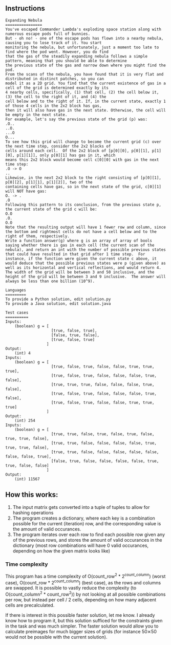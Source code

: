 ## Instructions
    Expanding Nebula
    ================
    You've escaped Commander Lambda's exploding space station along with numerous escape pods full of bunnies.
    But - oh no! - one of the escape pods has flown into a nearby nebula, causing you to lose track of it. You start
    monitoring the nebula, but unfortunately, just a moment too late to find where the pod went. However, you do find
    that the gas of the steadily expanding nebula follows a simple pattern, meaning that you should be able to determine
    the previous state of the gas and narrow down where you might find the pod.
    From the scans of the nebula, you have found that it is very flat and distributed in distinct patches, so you can
    model it as a 2D grid. You find that the current existence of gas in a cell of the grid is determined exactly by its
    4 nearby cells, specifically, (1) that cell, (2) the cell below it, (3) the cell to the right of it, and (4) the
    cell below and to the right of it. If, in the current state, exactly 1 of those 4 cells in the 2x2 block has gas,
    then it will also have gas in the next state. Otherwise, the cell will be empty in the next state.
    For example, let's say the previous state of the grid (p) was:
    .O..
    ..O.
    ...O
    O...
    To see how this grid will change to become the current grid (c) over the next time step, consider the 2x2 blocks of
    cells around each cell.  Of the 2x2 block of [p[0][0], p[0][1], p[1][0], p[1][1]], only p[0][1] has gas in it, which
    means this 2x2 block would become cell c[0][0] with gas in the next time step:
    .O -> O
    ..
    Likewise, in the next 2x2 block to the right consisting of [p[0][1], p[0][2], p[1][1], p[1][2]], two of the
    containing cells have gas, so in the next state of the grid, c[0][1] will NOT have gas:
    O. -> .
    .O
    Following this pattern to its conclusion, from the previous state p, the current state of the grid c will be:
    O.O
    .O.
    O.O
    Note that the resulting output will have 1 fewer row and column, since the bottom and rightmost cells do not have a cell below and to the right of them, respectively.
    Write a function answer(g) where g is an array of array of bools saying whether there is gas in each cell (the current scan of the nebula), and return an int with the number of possible previous states that could have resulted in that grid after 1 time step.  For instance, if the function were given the current state c above, it would deduce that the possible previous states were p (given above) as well as its horizontal and vertical reflections, and would return 4. The width of the grid will be between 3 and 50 inclusive, and the height of the grid will be between 3 and 9 inclusive.  The answer will always be less than one billion (10^9).
    
    Languages
    =========
    To provide a Python solution, edit solution.py
    To provide a Java solution, edit solution.java
    
    Test cases
    ==========
    Inputs:
        (boolean) g = [
                        [true, false, true],
                        [false, true, false],
                        [true, false, true]
                      ]
    Output:
        (int) 4
    Inputs:
        (boolean) g = [
                        [true, false, true, false, false, true, true, true],
                        [true, false, true, false, false, false, true, false],
                        [true, true, true, false, false, false, true, false],
                        [true, false, true, false, false, false, true, false],
                        [true, false, true, false, false, true, true, true]
                      ]
    Output:
        (int) 254
    Inputs:
        (boolean) g = [
                        [true, true, false, true, false, true, false, true, true, false],
                        [true, true, false, false, false, false, true, true, true, false],
                        [true, true, false, false, false, false, false, false, false, true],
                        [false, true, false, false, false, false, true, true, false, false]
                      ]
    Output:
        (int) 11567

## How this works:

1. The input matrix gets converted into a tuple of tuples to allow for hashing operations
2. The program creates a dictionary, where each key is a combination possible for the current (iteration) row, and the corresponding value is the amount of valid occurances.
3. The program iterates over each row to find each possible row given any of the previous rows, and stores the amount of valid occurances in the dictionary (most row combinations will have 0 valid occurances, depending on how the given matrix looks like)

### Time complexity
This program has a  time complexity of O(count_row<sup>2</sup> * 2<sup>count_column</sup>) (worst case), O(count_row * 2<sup>count_column</sup>) (best case), as the rows and columns are swapped. It is possible to vastly reduce the complexity (to O(count_column<sup>2</sup> * count_row<sup>2</sup>)) by not looking at all possible combinations per row, but instead per cell / 2 cells, depending on how many adjacent cells are precalculated.

If there is interest in this possible faster solution, let me know. I already know how to program it, but this solution sufficed for the constraints given in the task and was much simpler. The faster solution would allow you to calculate preimages for much bigger sizes of grids (for instance 50⨯50 would not be possible with the current solution).
